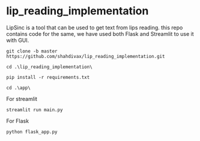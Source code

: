 # lip_reading_implementation
LipSinc is a tool that can be used to get text from lips reading. this repo contains code for the same, we have used both Flask and Streamlit to use it with GUI.
```
git clone -b master https://github.com/shahdivax/lip_reading_implementation.git
```
```
cd .\lip_reading_implementation\
```
```
pip install -r requirements.txt
```
```
cd .\app\
```
For streamlit
```
streamlit run main.py
```
For Flask
```
python flask_app.py
```
